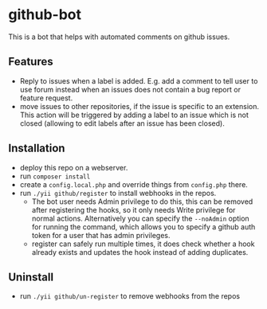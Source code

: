 # github-bot

This is a bot that helps with automated comments on github issues.

## Features

- Reply to issues when a label is added. E.g. add a comment to tell user to use forum instead when an issues does not contain a bug report or feature request.
- move issues to other repositories, if the issue is specific to an extension.
  This action will be triggered by adding a label to an issue which is not closed (allowing to edit labels after an issue has been closed).

## Installation

- deploy this repo on a webserver.
- run `composer install`
- create a `config.local.php` and override things from `config.php` there.
- run `./yii github/register` to install webhooks in the repos.
  - The bot user needs Admin privilege to do this, this can be removed after registering the hooks, so it only needs Write privilege for normal actions. Alternatively you can specify the `--noAdmin` option for running the command, which allows you to specify a github auth token for a user that has admin privileges.
  - register can safely run multiple times, it does check whether a hook already exists and updates the hook instead of adding duplicates.

## Uninstall

- run `./yii github/un-register` to remove webhooks from the repos

